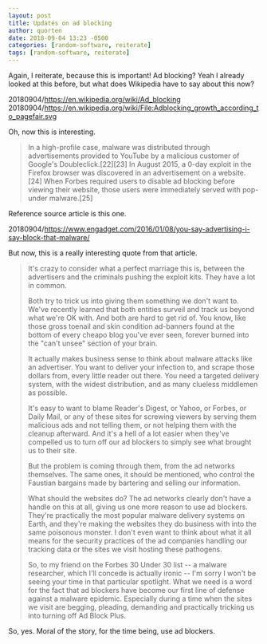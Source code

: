 ```yaml
---
layout: post
title: Updates on ad blocking
author: quorten
date: 2018-09-04 13:23 -0500
categories: [random-software, reiterate]
tags: [random-software, reiterate]
---
```


Again, I reiterate, because this is important!  Ad blocking?  Yeah I
already looked at this before, but what does Wikipedia have to say
about this now?

20180904/https://en.wikipedia.org/wiki/Ad_blocking
20180904/https://en.wikipedia.org/wiki/File:Adblocking_growth_according_to_pagefair.svg

Oh, now this is interesting.

> In a high-profile case, malware was distributed through
> advertisements provided to YouTube by a malicious customer of
> Google's Doubleclick.[22][23] In August 2015, a 0-day exploit in the
> Firefox browser was discovered in an advertisement on a website.[24]
> When Forbes required users to disable ad blocking before viewing
> their website, those users were immediately served with pop-under
> malware.[25]

Reference source article is this one.

20180904/https://www.engadget.com/2016/01/08/you-say-advertising-i-say-block-that-malware/

But now, this is a really interesting quote from that article.

> It's crazy to consider what a perfect marriage this is, between the
> advertisers and the criminals pushing the exploit kits. They have a
> lot in common.
>
> Both try to trick us into giving them something we don't want
> to. We've recently learned that both entities surveil and track us
> beyond what we're OK with. And both are hard to get rid of. You
> know, like those gross toenail and skin condition ad-banners found
> at the bottom of every cheapo blog you've ever seen, forever burned
> into the "can't unsee" section of your brain.
>
> It actually makes business sense to think about malware attacks like
> an advertiser. You want to deliver your infection to, and scrape
> those dollars from, every little reader out there. You need a
> targeted delivery system, with the widest distribution, and as many
> clueless middlemen as possible.
>
> It's easy to want to blame Reader's Digest, or Yahoo, or Forbes, or
> Daily Mail, or any of these sites for screwing viewers by serving
> them malicious ads and not telling them, or not helping them with
> the cleanup afterward. And it's a hell of a lot easier when they've
> compelled us to turn off our ad blockers to simply see what brought
> us to their site.
>
> But the problem is coming through them, from the ad networks
> themselves. The same ones, it should be mentioned, who control the
> Faustian bargains made by bartering and selling our information.
>
> What should the websites do? The ad networks clearly don't have a
> handle on this at all, giving us one more reason to use ad
> blockers. They're practically the most popular malware delivery
> systems on Earth, and they're making the websites they do business
> with into the same poisonous monster. I don't even want to think
> about what it all means for the security practices of the ad
> companies handling our tracking data or the sites we visit hosting
> these pathogens.
>
> So, to my friend on the Forbes 30 Under 30 list -- a malware
> researcher, which I'll concede is actually ironic -- I'm sorry I
> won't be seeing your time in that particular spotlight. What we need
> is a word for the fact that ad blockers have become our first line
> of defense against a malware epidemic. Especially during a time when
> the sites we visit are begging, pleading, demanding and practically
> tricking us into turning off Ad Block Plus.

So, yes.  Moral of the story, for the time being, use ad blockers.

